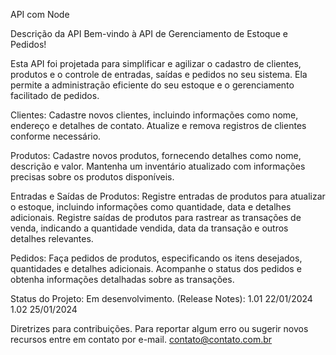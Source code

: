 API com Node


Descrição da API
Bem-vindo à API de Gerenciamento de Estoque e Pedidos!

Esta API foi projetada para simplificar e agilizar o cadastro de clientes,
produtos e o controle de entradas, saídas e pedidos no seu sistema. Ela
permite a administração eficiente do seu estoque e o gerenciamento facilitado de pedidos.

Clientes:
Cadastre novos clientes, incluindo informações como nome, endereço e detalhes de contato.
Atualize e remova registros de clientes conforme necessário.

Produtos:
Cadastre novos produtos, fornecendo detalhes como nome, descrição e valor.
Mantenha um inventário atualizado com informações precisas sobre os produtos disponíveis.

Entradas e Saídas de Produtos:
Registre entradas de produtos para atualizar o estoque, incluindo informações como quantidade, data e detalhes adicionais.
Registre saídas de produtos para rastrear as transações de venda, indicando a quantidade vendida, data da transação e outros detalhes relevantes.

Pedidos:
Faça pedidos de produtos, especificando os itens desejados, quantidades e detalhes adicionais.
Acompanhe o status dos pedidos e obtenha informações detalhadas sobre as transações.


Status do Projeto: Em desenvolvimento.
(Release Notes):
1.01 22/01/2024
1.02 25/01/2024


Diretrizes para contribuições.
 Para reportar algum erro ou sugerir novos recursos entre em contato por e-mail.
 contato@contato.com.br
